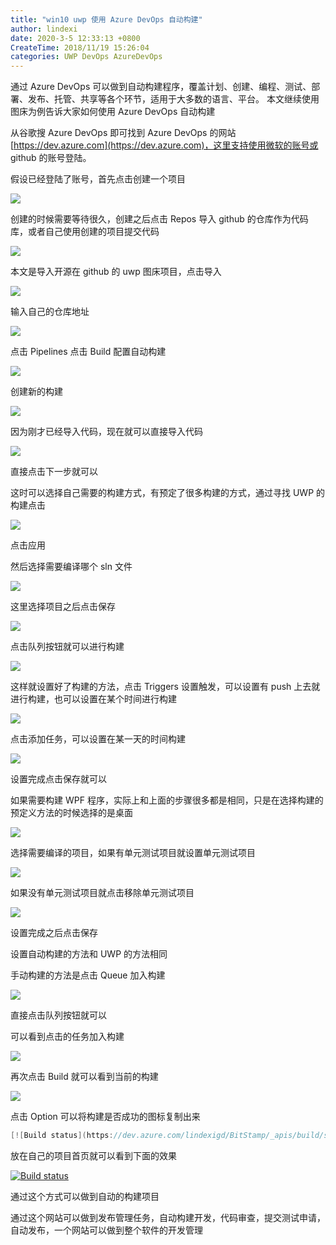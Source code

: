 ```yaml
---
title: "win10 uwp 使用 Azure DevOps 自动构建"
author: lindexi
date: 2020-3-5 12:33:13 +0800
CreateTime: 2018/11/19 15:26:04
categories: UWP DevOps AzureDevOps
---
```


通过 Azure DevOps 可以做到自动构建程序，覆盖计划、创建、编程、测试、部署、发布、托管、共享等各个环节，适用于大多数的语言、平台。
本文继续使用图床为例告诉大家如何使用 Azure DevOps 自动构建

<!--more-->


<!-- CreateTime:2018/11/19 15:26:04 -->


<!-- 标签：uwp,DevOps,AzureDevOps -->

从谷歌搜 Azure DevOps 即可找到 Azure DevOps 的网站 [https://dev.azure.com](https://dev.azure.com)，这里支持使用微软的账号或 github 的账号登陆。

假设已经登陆了账号，首先点击创建一个项目

<!-- ![](image/win10 uwp 使用 Azure DevOps 自动构建/win10 uwp 使用 Azure DevOps 自动构建0.png) -->

![](http://image.acmx.xyz/lindexi%2F2018116203842298)

创建的时候需要等待很久，创建之后点击 Repos 导入 github 的仓库作为代码库，或者自己使用创建的项目提交代码

<!-- ![](image/win10 uwp 使用 Azure DevOps 自动构建/win10 uwp 使用 Azure DevOps 自动构建1.png) -->

![](http://image.acmx.xyz/lindexi%2F2018116203944879)

本文是导入开源在 github 的 uwp 图床项目，点击导入

<!-- ![](image/win10 uwp 使用 Azure DevOps 自动构建/win10 uwp 使用 Azure DevOps 自动构建2.png) -->

![](http://image.acmx.xyz/lindexi%2F2018116204014790)

输入自己的仓库地址

<!-- ![](image/win10 uwp 使用 Azure DevOps 自动构建/win10 uwp 使用 Azure DevOps 自动构建3.png) -->

![](http://image.acmx.xyz/lindexi%2F2018116204040211)

点击 Pipelines 点击 Build 配置自动构建

<!-- ![](image/win10 uwp 使用 Azure DevOps 自动构建/win10 uwp 使用 Azure DevOps 自动构建4.png) -->

![](http://image.acmx.xyz/lindexi%2F2018116204137570)

创建新的构建

<!-- ![](image/win10 uwp 使用 Azure DevOps 自动构建/win10 uwp 使用 Azure DevOps 自动构建5.png) -->

![](http://image.acmx.xyz/lindexi%2F2018116204156981)

因为刚才已经导入代码，现在就可以直接导入代码

<!-- ![](image/win10 uwp 使用 Azure DevOps 自动构建/win10 uwp 使用 Azure DevOps 自动构建6.png) -->

![](http://image.acmx.xyz/lindexi%2F2018116204240144)

直接点击下一步就可以

这时可以选择自己需要的构建方式，有预定了很多构建的方式，通过寻找 UWP 的构建点击

<!-- ![](image/win10 uwp 使用 Azure DevOps 自动构建/win10 uwp 使用 Azure DevOps 自动构建7.png) -->

![](http://image.acmx.xyz/lindexi%2F2018116204342413)

点击应用

然后选择需要编译哪个 sln 文件

<!-- ![](image/win10 uwp 使用 Azure DevOps 自动构建/win10 uwp 使用 Azure DevOps 自动构建9.png) -->

![](http://image.acmx.xyz/lindexi%2F201811620481520)

这里选择项目之后点击保存

<!-- ![](image/win10 uwp 使用 Azure DevOps 自动构建/win10 uwp 使用 Azure DevOps 自动构建10.png) -->

![](http://image.acmx.xyz/lindexi%2F2018116204850186)

点击队列按钮就可以进行构建

<!-- ![](image/win10 uwp 使用 Azure DevOps 自动构建/win10 uwp 使用 Azure DevOps 自动构建11.png) -->

![](http://image.acmx.xyz/lindexi%2F2018116205047145)

这样就设置好了构建的方法，点击 Triggers 设置触发，可以设置有 push 上去就进行构建，也可以设置在某个时间进行构建

<!-- ![](image/win10 uwp 使用 Azure DevOps 自动构建/win10 uwp 使用 Azure DevOps 自动构建12.png) -->

![](http://image.acmx.xyz/lindexi%2F2018116205245547)

点击添加任务，可以设置在某一天的时间构建

<!-- ![](image/win10 uwp 使用 Azure DevOps 自动构建/win10 uwp 使用 Azure DevOps 自动构建13.png) -->

![](http://image.acmx.xyz/lindexi%2F2018116205334255)

设置完成点击保存就可以

如果需要构建 WPF 程序，实际上和上面的步骤很多都是相同，只是在选择构建的预定义方法的时候选择的是桌面

<!-- ![](image/win10 uwp 使用 Azure DevOps 自动构建/win10 uwp 使用 Azure DevOps 自动构建8.png) -->

![](http://image.acmx.xyz/lindexi%2F2018116204711359)

选择需要编译的项目，如果有单元测试项目就设置单元测试项目

<!-- ![](image/win10 uwp 使用 Azure DevOps 自动构建/win10 uwp 使用 Azure DevOps 自动构建14.png) -->

![](http://image.acmx.xyz/lindexi%2F2018116205553394)

如果没有单元测试项目就点击移除单元测试项目

<!-- ![](image/win10 uwp 使用 Azure DevOps 自动构建/win10 uwp 使用 Azure DevOps 自动构建15.png) -->

![](http://image.acmx.xyz/lindexi%2F2018116205622467)

设置完成之后点击保存

设置自动构建的方法和 UWP 的方法相同

手动构建的方法是点击 Queue 加入构建

<!-- ![](image/win10 uwp 使用 Azure DevOps 自动构建/win10 uwp 使用 Azure DevOps 自动构建16.png) -->

![](http://image.acmx.xyz/lindexi%2F2018116205840156)

直接点击队列按钮就可以

可以看到点击的任务加入构建

<!-- ![](image/win10 uwp 使用 Azure DevOps 自动构建/win10 uwp 使用 Azure DevOps 自动构建17.png) -->

![](http://image.acmx.xyz/lindexi%2F2018116205911728)

再次点击 Build 就可以看到当前的构建

<!-- ![](image/win10 uwp 使用 Azure DevOps 自动构建/win10 uwp 使用 Azure DevOps 自动构建18.png) -->

![](http://image.acmx.xyz/lindexi%2F2018116205939773)

点击 Option 可以将构建是否成功的图标复制出来

```csharp
[![Build status](https://dev.azure.com/lindexigd/BitStamp/_apis/build/status/BitStamp-Universal%20Windows%20Platform-CI)](https://dev.azure.com/lindexigd/BitStamp/_build/latest?definitionId=3)
```

放在自己的项目首页就可以看到下面的效果

[![Build status](https://dev.azure.com/lindexigd/PandocMarkdown2Docx/_apis/build/status/PandocMarkdown2Docx-.NET%20Desktop-CI)](https://dev.azure.com/lindexigd/PandocMarkdown2Docx/_build/latest?definitionId=4)

通过这个方式可以做到自动的构建项目

通过这个网站可以做到发布管理任务，自动构建开发，代码审查，提交测试申请，自动发布，一个网站可以做到整个软件的开发管理

